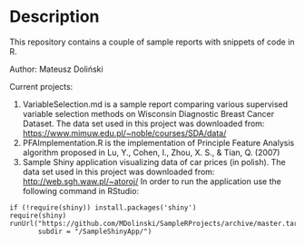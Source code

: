 # Description
This repository contains a couple of sample reports with snippets of code in R. 

Author: Mateusz Doliński

Current projects: 
1.  VariableSelection.md is a sample report comparing various supervised variable selection methods on Wisconsin Diagnostic Breast Cancer Dataset. The data set used in this project was downloaded from: https://www.mimuw.edu.pl/~noble/courses/SDA/data/
2. PFAImplementation.R is the implementation of Principle Feature Analysis algorithm proposed in Lu, Y., Cohen, I., Zhou, X. S., & Tian, Q. (2007)
3. Sample Shiny application visualizing data of car prices (in polish). The data set used in this project was downloaded from: http://web.sgh.waw.pl/~atoroj/ In order to run the application use the following command in RStudio:
```{r}
if (!require(shiny)) install.packages('shiny')
require(shiny)
runUrl("https://github.com/MDolinski/SampleRProjects/archive/master.tar.gz",
       subdir = "/SampleShinyApp/")
```
